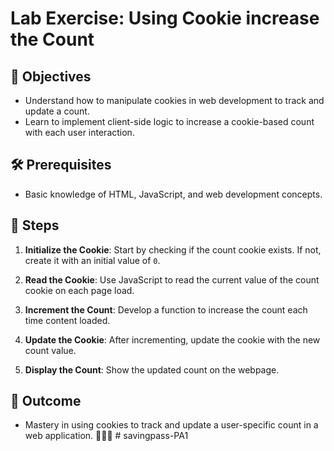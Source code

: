 # Lab Exercise: Using Cookie increase the Count

## 🎯 Objectives

- Understand how to manipulate cookies in web development to track and update a count.
- Learn to implement client-side logic to increase a cookie-based count with each user interaction.

## 🛠 Prerequisites

- Basic knowledge of HTML, JavaScript, and web development concepts.

## 📝 Steps

1. **Initialize the Cookie**: Start by checking if the count cookie exists. If not, create it with an initial value of `0`.

2. **Read the Cookie**: Use JavaScript to read the current value of the count cookie on each page load.

3. **Increment the Count**: Develop a function to increase the count each time content loaded.

4. **Update the Cookie**: After incrementing, update the cookie with the new count value.

5. **Display the Count**: Show the updated count on the webpage.

## 🏁 Outcome

- Mastery in using cookies to track and update a user-specific count in a web application. 🍪🔢🚀
#   s a v i n g p a s s - P A 1  
 